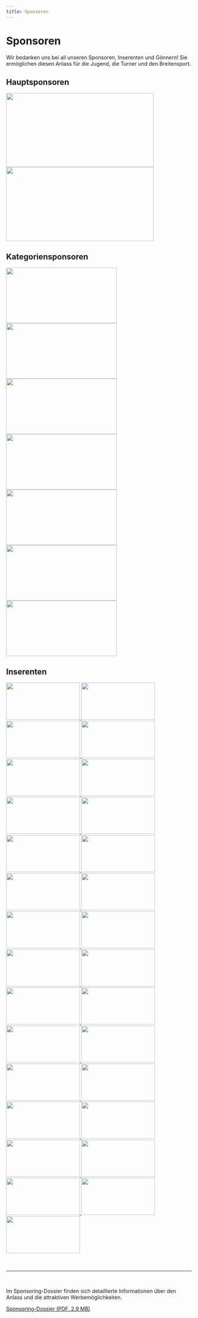 ```yaml
---
title: Sponsoren
---
```


# Sponsoren

Wir bedanken uns bei all unseren Sponsoren, Inserenten und Gönnern! Sie ermöglichen diesen Anlass für die Jugend, die Turner und den Breitensport.

<h2 class="h6 mt-5 font-weight-normal">Hauptsponsoren</h5>

<div>
  <a href="http://www.reap.ch/" target="_blank" class="d-inline-block mr-4 mb-3">
    <img src="/img/sponsoring/reap.png" width="400" height="200" class="img-fluid">
  </a>
  <a href="https://www.grandcasinobaden.ch/" target="_blank" class="d-inline-block mr-4 mb-3">
    <img src="/img/sponsoring/gc.png" width="400" height="200" class="img-fluid">
  </a>
</div>


<h2 class="h6 mt-5 font-weight-normal">Kategoriensponsoren</h5>

<div>
  <a href="https://www.aew.ch/" target="_blank" class="d-inline-block mr-4 mb-3">
    <img src="/img/sponsoring/aew.png" width="300" height="150" class="img-fluid">
  </a>
  <a href="https://frees.ch/" target="_blank" class="d-inline-block mr-4 mb-3">
    <img src="/img/sponsoring/frees.jpg" width="300" height="150" class="img-fluid">
  </a>
  <a href="http://veranstaltungstechnik.ch/" target="_blank" class="d-inline-block mr-4 mb-3">
    <img src="/img/sponsoring/megatron.jpg" width="300" height="150" class="img-fluid">
  </a>
  <a href="http://www.aargauer-turnverband.ch/partner/turnveteranen.html" target="_blank" class="d-inline-block mr-4 mb-3">
    <img src="/img/sponsoring/atvv_baden.png" width="300" height="150" class="img-fluid">
  </a>
  <a href="http://mueli-kafi.ch/" target="_blank" class="d-inline-block mr-4 mb-3">
    <img src="/img/sponsoring/mueli.jpg" width="300" height="150" class="img-fluid">
  </a>
  <a href="https://pomcanys.ch/" target="_blank" class="d-inline-block mr-4 mb-3">
    <img src="/img/sponsoring/pomcanys.png" width="300" height="150" class="img-fluid">
  </a>
  <a href="http://www.aargauer-turnverband.ch/partner/turnveteranen.html" target="_blank" class="d-inline-block mr-4 mb-3">
    <img src="/img/sponsoring/atvv.png" width="300" height="150" class="img-fluid">
  </a>
</div>


<h2 class="h6 mt-5 font-weight-normal">Inserenten</h5>

<div>
  <a href="https://www.bako-ag.com/" target="_blank" class="d-inline-block mr-4 mb-3">
    <img src="/img/sponsoring/bako.jpg" width="200" height="100" class="img-fluid">
  </a>
  <a href="http://www.buechi-fischer.ch/" target="_blank" class="d-inline-block mr-4 mb-3">
    <img src="/img/sponsoring/buechifischer.jpg" width="200" height="100" class="img-fluid">
  </a>
  <a href="http://www.calmart.ch/" target="_blank" class="d-inline-block mr-4 mb-3">
    <img src="/img/sponsoring/calmart.png" width="200" height="100" class="img-fluid">
  </a>
  <a href="http://chäslade.ch/" target="_blank" class="d-inline-block mr-4 mb-3">
    <img src="/img/sponsoring/chaeslade.png" width="200" height="100" class="img-fluid">
  </a>
  <a href="https://egloff-gartendesign.ch/" target="_blank" class="d-inline-block mr-4 mb-3">
    <img src="/img/sponsoring/egloff.png" width="200" height="100" class="img-fluid">
  </a>
  <a href="https://www.filexis.ch/" target="_blank" class="d-inline-block mr-4 mb-3">
    <img src="/img/sponsoring/filexis.png" width="200" height="100" class="img-fluid">
  </a>
  <a href="http://www.dachbaugehring.ch/" target="_blank" class="d-inline-block mr-4 mb-3">
    <img src="/img/sponsoring/gehring.png" width="200" height="100" class="img-fluid">
  </a>
  <a href="http://www.gwundertuete.ch/" target="_blank" class="d-inline-block mr-4 mb-3">
    <img src="/img/sponsoring/gwundertuete.jpg" width="200" height="100" class="img-fluid">
  </a>
  <a href="http://hegigarten.ch/" target="_blank" class="d-inline-block mr-4 mb-3">
    <img src="/img/sponsoring/hegi.jpg" width="200" height="100" class="img-fluid">
  </a>
  <a href="https://www.h2b.ch/" target="_blank" class="d-inline-block mr-4 mb-3">
    <img src="/img/sponsoring/h2b.png" width="200" height="100" class="img-fluid">
  </a>
  <a href="http://www.maler-keller.ch/" target="_blank" class="d-inline-block mr-4 mb-3">
    <img src="/img/sponsoring/keller.jpg" width="200" height="100" class="img-fluid">
  </a>
  <a href="https://renault-mueller.ch/" target="_blank" class="d-inline-block mr-4 mb-3">
    <img src="/img/sponsoring/danielmueller.jpg" width="200" height="100" class="img-fluid">
  </a>
  <a href="http://elektro-imboden.ch/" target="_blank" class="d-inline-block mr-4 mb-3">
    <img src="/img/sponsoring/imboden.png" width="200" height="100" class="img-fluid">
  </a>
  <a href="http://www.huserholz.ch/" target="_blank" class="d-inline-block mr-4 mb-3">
    <img src="/img/sponsoring/huser_logo.png" width="200" height="100" class="img-fluid">
  </a>
  <a href="http://insideshop.ch/" target="_blank" class="d-inline-block mr-4 mb-3">
    <img src="/img/sponsoring/inside.png" width="200" height="100" class="img-fluid">
  </a>
  <a href="https://www.raiffeisen.ch/" target="_blank" class="d-inline-block mr-4 mb-3">
    <img src="/img/sponsoring/raiffeisen.png" width="200" height="100" class="img-fluid">
  </a>
  <a href="http://www.lernvilla.ch/" target="_blank" class="d-inline-block mr-4 mb-3">
    <img src="/img/sponsoring/lernvilla.jpg" width="200" height="100" class="img-fluid">
  </a>
  <a href="https://mojuro.ch/" target="_blank" class="d-inline-block mr-4 mb-3">
    <img src="/img/sponsoring/mojuro.png" width="200" height="100" class="img-fluid">
  </a>
  <a href="https://www.shapeandcolor.ch" target="_blank" class="d-inline-block mr-4 mb-3">
    <img src="/img/sponsoring/motsch.png" width="200" height="100" class="img-fluid">
  </a>
  <a href="http://restaurant-zurpost.ch" target="_blank" class="d-inline-block mr-4 mb-3">
    <img src="/img/sponsoring/restpost.png" width="200" height="100" class="img-fluid">
  </a>
  <a href="http://www.thermog.ch/" target="_blank" class="d-inline-block mr-4 mb-3">
    <img src="/img/sponsoring/thermog.png" width="200" height="100" class="img-fluid">
  </a>
  <a href="http://www.coiffuretrendline.ch/" target="_blank" class="d-inline-block mr-4 mb-3">
    <img src="/img/sponsoring/trendline.png" width="200" height="100" class="img-fluid">
  </a>
  <a href="https://www.sawema.ch/" target="_blank" class="d-inline-block mr-4 mb-3">
    <img src="/img/sponsoring/sawema.png" width="200" height="100" class="img-fluid">
  </a>
  <a href="http://www.schoop.com/" target="_blank" class="d-inline-block mr-4 mb-3">
    <img src="/img/sponsoring/schoop.jpg" width="200" height="100" class="img-fluid">
  </a>
  <a href="https://www.schuppisser.ch/" target="_blank" class="d-inline-block mr-4 mb-3">
    <img src="/img/sponsoring/schuppisser.png" width="200" height="100" class="img-fluid">
  </a>
  <a href="https://www.werkplatzschweizer.ch/" target="_blank" class="d-inline-block mr-4 mb-3">
    <img src="/img/sponsoring/werkplatzschweizer.png" width="200" height="100" class="img-fluid">
  </a>
    <a href="https://www.velo-franz.ch/" target="_blank" class="d-inline-block mr-4 mb-3">
      <img src="/img/sponsoring/velofranz.png" width="200" height="100" class="img-fluid">
    </a>
  <a href="https://vogler-bauleitungen.ch/" target="_blank" class="d-inline-block mr-4 mb-3">
    <img src="/img/sponsoring/vogler.png" width="200" height="100" class="img-fluid">
  </a>
  <a href="https://www.zebragartenbau.ch" target="_blank" class="d-inline-block mr-4 mb-3">
    <img src="/img/sponsoring/zebra.png" width="200" height="100" class="img-fluid">
  </a>
</div>

<br/>
<br/>

---

<br/>

Im Sponsoring-Dossier finden sich detaillierte Informationen über den Anlass und die attraktiven Werbemöglichkeiten.

<a href="/docs/AMGETU-Sponsoring-2019.pdf" target="_blank">Sponsoring-Dossier (PDF, 2.9 MB)</a>
